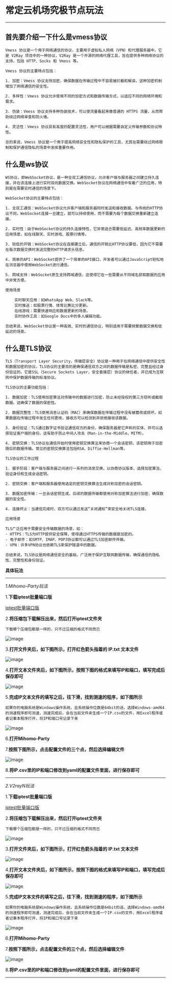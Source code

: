 # 常定云机场究极节点玩法

------------------------

## 首先要介绍一下什么是vmess协议

    Vmess 协议是一个用于网络通信的协议，主要用于虚拟私人网络（VPN）和代理服务器中。它是 V2Ray 项目中的一种协议，V2Ray 是一个开源的网络代理工具，旨在提供多种网络协议的支持，包括 HTTP、Socks 和 Vmess 等。

    Vmess 协议的主要特点包括：

    1. 加密：Vmess 协议支持加密，确保数据在传输过程中不容易被拦截和解读。这种加密机制增加了网络通信的安全性。

    2. 多样性：Vmess 协议允许使用不同的加密方式和数据传输方式，以适应不同的网络环境和需求。

    3. 伪装：Vmess 协议支持多种伪装技术，可以使流量看起来像普通的 HTTPS 流量，从而帮助绕过网络审查和防火墙。

    4. 灵活性：Vmess 协议具有高度的配置灵活性，用户可以根据需要自定义传输参数和协议特性。

    总的来说，Vmess 协议是一个用于提高网络安全性和隐私保护的工具，尤其在需要绕过网络限制和保护通信隐私的场景中发挥重要作用。

## 什么是ws协议

    WS协议，即WebSocket协议，是一种全双工通信协议，允许客户端与服务器之间建立持久连接，并在该连接上进行实时双向数据交换。WebSocket协议在网络通信中有着广泛的应用，特别是在需要实时通信的场景下。

    WebSocket协议的主要特点包括：

    1. 全双工通信：WebSocket协议允许客户端和服务器同时发送和接收数据。与传统的HTTP协议不同，WebSocket连接一旦建立，就可以持续使用，而不需要为每个数据交换重新建立连接。

    2. 实时性：由于WebSocket协议的持久连接特性，它非常适合需要低延迟、高频率数据更新的应用场景，如在线聊天、实时游戏、股票行情等。

    3. 较低的开销：WebSocket协议在连接建立后，通信的开销比HTTP协议要低，因为它不需要在每次数据交换时发送完整的HTTP请求头信息。

    4. 简单的API：WebSocket提供了一个简单的API接口，开发者可以通过JavaScript轻松地在浏览器中使用WebSocket进行通信。

    5. 跨域支持：WebSocket原生支持跨域通信，这使得它在一些需要从不同域名获取数据的应用中非常方便。

    使用场景

        实时聊天应用：如WhatsApp Web、Slack等。
        实时推送：如股票行情、体育比赛比分更新。
        在线游戏：需要快速响应和数据更新的场景。
        实时协作工具：如Google Docs中的多人编辑功能。

    总结来说，WebSocket协议是一种高效、实时的通信协议，特别适用于需要频繁数据交换和低延迟的场景。

## 什么是TLS协议

    TLS（Transport Layer Security，传输层安全）协议是一种用于在网络通信中提供安全性和数据加密的协议。TLS协议的主要目的是确保通信双方之间的数据传输是私密、完整且经过身份验证的。它是SSL（Secure Sockets Layer，安全套接层）协议的继任者，并已成为互联网中保护数据传输的标准协议。

    TLS协议的主要功能包括：

    1. 数据加密：TLS使用加密算法对传输中的数据进行加密，防止未经授权的第三方窃听或截取数据。这确保了数据的保密性。

    2. 数据完整性：TLS使用消息认证码（MAC）来确保数据在传输过程中没有被篡改或损坏。如果数据在传输过程中发生任何更改，接收方可以检测到并拒绝接收该数据。

    3. 身份验证：TLS通过数字证书验证通信双方的身份，确保服务器是它声称的实体，并可以选择验证客户端的身份。这有助于防止中间人攻击（Man-in-the-Middle，MITM）。

    4. 密钥交换：TLS协议在通信开始时使用密钥交换算法来协商一个会话密钥，该密钥用于加密随后的数据传输。常见的密钥交换算法包括RSA、Diffie-Hellman等。

    TLS协议的工作过程

    1. 握手阶段：客户端与服务器之间进行一系列的消息交换，以协商协议版本、选择加密算法、验证身份和生成会话密钥。

    2. 密钥交换：客户端和服务器使用选定的密钥交换算法生成对称加密的会话密钥。

    3. 数据加密传输：一旦会话密钥生成，后续的数据传输都使用对称加密算法进行加密，确保数据的安全性。

    4. 连接终止：当通信完成时，双方可以通过发送“关闭通知”来安全地关闭TLS连接。

    应用场景

    TLS广泛应用于需要安全传输数据的场景，如：
    - HTTPS：TLS为HTTP提供安全保障，使得通过HTTPS传输的数据是加密的。
    - 电子邮件：如SMTP、IMAP、POP3协议都可以通过TLS加密邮件传输。
    - VPN：许多VPN协议也依赖TLS来保护隧道中的数据。

    总结来说，TLS协议是网络通信安全的基础，广泛用于保护互联网数据传输，确保通信的隐私性、完整性和身份验证。

**具体玩法**

--------------------------

*1.Mihomo-Party玩法*

1.**下载iptest批量端口版**

[iptest批量端口版](https://github.com/kexue-aihao/changdingyun-Blog/releases/tag/iptest "iptest批量端口版")

2.**将压缩包下载解压出来，然后打开iptest文件夹**

    下载哪个压缩包都是一样的，只不过压缩的格式不同而已

![image](/picture/常定云机场究极节点玩法/1.png)

3.**打开文件夹后，如下图所示，打开红色箭头指着的 IP.txt 文本文件**

![image](/picture/常定云机场究极节点玩法/2.png)

4.**打开文本文件夹后，如下图所示，按照下图的格式来填写IP和端口，填写完成后保存即可**

![image](/picture/常定云机场究极节点玩法/3.png)

5.**完成IP文本文件的填写之后，往下滑，找到测速的程序，如下图所示**

    如果你的电脑系统是Windows操作系统，且系统操作位数是64bit的话，选择Windows-amd64的测速程序即可测速，测速完成后，会在当前文件夹生成一个IP.csv的文件，用Excel程序或者记事本程序打开，将IP和端口号记录下来

![image](/picture/常定云机场究极节点玩法/4.png)

6.**打开Mihomo-Party**

7.**按照下图所示，点击配置文件的三个点，然后选择编辑文件**

![image](/picture/常定云机场究极节点玩法/5.png)

8.**将IP.csv里的IP和端口修改到yaml的配置文件里面，进行保存即可**

--------------------------

*2.V2rayN玩法*

1.**下载iptest批量端口版**

[iptest批量端口版](https://github.com/kexue-aihao/changdingyun-Blog/releases/tag/iptest "iptest批量端口版")

2.**将压缩包下载解压出来，然后打开iptest文件夹**

    下载哪个压缩包都是一样的，只不过压缩的格式不同而已

![image](/picture/常定云机场究极节点玩法/1.png)

3.**打开文件夹后，如下图所示，打开红色箭头指着的 IP.txt 文本文件**

![image](/picture/常定云机场究极节点玩法/2.png)

4.**打开文本文件夹后，如下图所示，按照下图的格式来填写IP和端口，填写完成后保存即可**

![image](/picture/常定云机场究极节点玩法/3.png)

5.**完成IP文本文件的填写之后，往下滑，找到测速的程序，如下图所示**

    如果你的电脑系统是Windows操作系统，且系统操作位数是64bit的话，选择Windows-amd64的测速程序即可测速，测速完成后，会在当前文件夹生成一个IP.csv的文件，用Excel程序或者记事本程序打开，将IP和端口号记录下来

![image](/picture/常定云机场究极节点玩法/4.png)

6.**打开Mihomo-Party**

7.**按照下图所示，点击配置文件的三个点，然后选择编辑文件**

![image](/picture/常定云机场究极节点玩法/5.png)

8.**将IP.csv里的IP和端口修改到yaml的配置文件里面，进行保存即可**

--------------------------